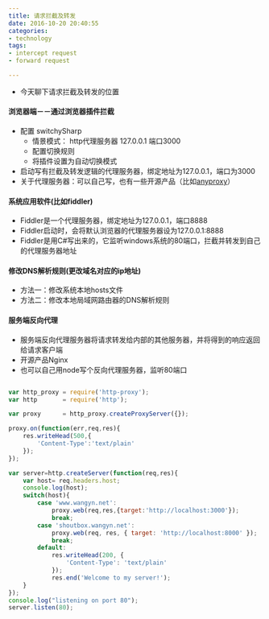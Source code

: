```yaml
---
title: 请求拦截及转发
date: 2016-10-20 20:40:55
categories:
- technology
tags:
- intercept request
- forward request

---
```


- 今天聊下请求拦截及转发的位置


#### 浏览器端－－通过浏览器插件拦截
- 配置 switchySharp 
    - 情景模式： http代理服务器    127.0.0.1   端口3000
    - 配置切换规则
    - 将插件设置为自动切换模式
- 启动写有拦截及转发逻辑的代理服务器，绑定地址为127.0.0.1，端口为3000
- 关于代理服务器：可以自己写，也有一些开源产品（比如[anyproxy](http://anyproxy.io/cn/)）

<!-- more -->

#### 系统应用软件(比如fiddler)
- Fiddler是一个代理服务器，绑定地址为127.0.0.1，端口8888
- Fiddler启动时，会将默认浏览器的代理服务器设为127.0.0.1:8888
- Fiddler是用C#写出来的，它监听windows系统的80端口，拦截并转发到自己的代理服务器地址


#### 修改DNS解析规则(更改域名对应的ip地址)
- 方法一：修改系统本地hosts文件
- 方法二：修改本地局域网路由器的DNS解析规则

#### 服务端反向代理
- 服务端反向代理服务器将请求转发给内部的其他服务器，并将得到的响应返回给请求客户端
- 开源产品Nginx
- 也可以自己用node写个反向代理服务器，监听80端口

```javascript

var http_proxy = require('http-proxy');
var http       = require('http');

var proxy      = http_proxy.createProxyServer({});

proxy.on(function(err,req,res){
    res.writeHead(500,{
        'Content-Type':'text/plain'
    });
});

var server=http.createServer(function(req,res){
    var host= req.headers.host;
    console.log(host);
    switch(host){
        case 'www.wangyn.net':
            proxy.web(req,res,{target:'http://localhost:3000'});
            break;
        case 'shoutbox.wangyn.net':
            proxy.web(req, res, { target: 'http://localhost:8000' });
            break;
        default:
            res.writeHead(200, {
                'Content-Type': 'text/plain'
            });
            res.end('Welcome to my server!');
    }
});
console.log("listening on port 80");
server.listen(80);


```



